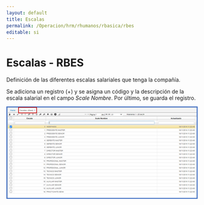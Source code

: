 ```yaml
---
layout: default
title: Escalas
permalink: /Operacion/hrm/rhumanos/rbasica/rbes
editable: si
---
```


# Escalas - RBES  

Definición de las diferentes escalas salariales que tenga la compañía.  

Se adiciona un registro (+) y se asigna un código y la descripción de la escala salarial en el campo _Scale Nombre_.  Por último, se guarda el registro.  

![](rbes.png)
